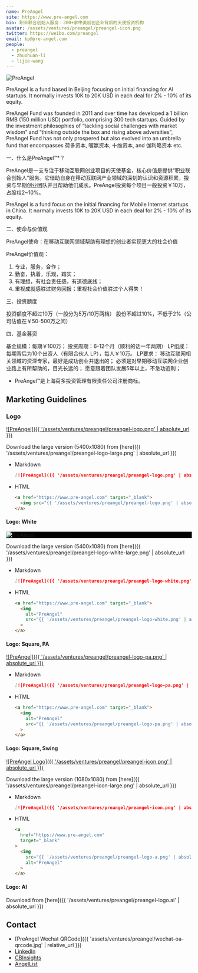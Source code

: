 ```yaml
---
name: PreAngel
site: https://www.pre-angel.com
bio: 职业联合创始人服务：300+家中美初创企业背后的天使投资机构
avatar: /assets/ventures/preangel/preangel-icon.png
twitter: https://weibo.com/preangel
email: bp@pre-angel.com
people:
  - preangel
  - zhuohuan-li
  - lijie-wang
---
```


![PreAngel](/assets/ventures/preangel/preangel-logo.png)

PreAngel is a fund based in Beijing focusing on initial financing for AI startups. It normally invests 10K to 20K USD in each deal for 2% - 10% of its equity.

PreAngel Fund was founded in 2011 and over time has developed a 1 billion RMB (150 million USD) portfolio, comprising 300 tech startups. Guided by the investment philosophies of “tackling social challenges with market wisdom” and “thinking outside the box and rising above adversities”, PreAngel Fund has not only prospered but also evolved into an umbrella fund that encompasses 荷多资本, 喔赢资本, 十维资本, and 伽利略资本 etc.

一、什么是PreAngel™*？

PreAngel是一支专注于移动互联网创业项目的天使基金，核心价值是提供“职业联合创始人”服务。它借助自身在移动互联网产业领域的深刻的认识和资源积累，投资与早期创业团队并且帮助他们成长。PreAngel投资每个项目一般投资￥10万，占股权2~10%。

PreAngel is a fund focus on the initial financing for Mobile Internet startups in China. It normally invests 10K to 20K USD in each deal for 2% - 10% of its equity.

二、使命与价值观

PreAngel使命：在移动互联网领域帮助有理想的创业者实现更大的社会价值

PreAngel价值观：

1. 专业，服务，合作；
1. 勤奋，执着，乐观，踏实；
1. 有理想，有社会责任感，有道德底线；
1. 重视成就感胜过财务回报；重视社会价值胜过个人得失！

三、投资额度

投资额度不超过10万（一般分为5万/10万两档）
股份不超过10%，不低于2%（公司估值在￥50-500万之间）

四、基金募资

基金规模：每期￥100万；
投资周期：6-12个月（顺利的话一年两期）
LP组成：每期背后为10个出资人（有限合伙人 LP），每人￥10万。
LP要求：
移动互联网相关领域的资深专家，最好是成功创业并退出的；
必须是对早期移动互联网企业创业路上有所帮助的，目光长远的；
愿意跟着团队发展5年以上，不急功近利；

- PreAngel™是上海荷多投资管理有限责任公司注册商标。

## Marketing Guidelines

### Logo

[![PreAngel]({{ '/assets/ventures/preangel/preangel-logo.png' | absolute_url }})](https://www.pre-angel.com)

Download the large version (5400x1080) from [here]({{ '/assets/ventures/preangel/preangel-logo-large.png' | absolute_url }})

- Markdown

  ```md
  [![PreAngel]({{ '/assets/ventures/preangel/preangel-logo.png' | absolute_url }})](https://www.pre-angel.com)
  ```

- HTML

  ```html
  <a href="https://www.pre-angel.com" target="_blank">
    <img src="{{ '/assets/ventures/preangel/preangel-logo.png' | absolute_url }}" alt="PreAngel">
  </a>
  ```

#### Logo: White

<!-- markdownlint-disable MD033 -->

<div style='background: #000'>
  <a href="https://www.pre-angel.com" target="_blank">
    <img
      alt="PreAngel"
      src="{{ '/assets/ventures/preangel/preangel-logo-white.png' | absolute_url }}"
    >
  </a>
</div>

Download the large version (5400x1080) from [here]({{ '/assets/ventures/preangel/preangel-logo-white-large.png' | absolute_url }})

- Markdown

  ```md
  [![PreAngel]({{ '/assets/ventures/preangel/preangel-logo-white.png' | absolute_url }})](https://www.pre-angel.com)
  ```

- HTML

  ```html
  <a href="https://www.pre-angel.com" target="_blank">
    <img
      alt="PreAngel"
      src="{{ '/assets/ventures/preangel/preangel-logo-white.png' | absolute_url }}"
    >
  </a>
  ```

#### Logo: Square, PA

[![PreAngel]({{ '/assets/ventures/preangel/preangel-logo-pa.png' | absolute_url }})](https://www.pre-angel.com)

- Markdown

  ```md
  [![PreAngel]({{ '/assets/ventures/preangel/preangel-logo-pa.png' | absolute_url }})](https://www.pre-angel.com)
  ```

- HTML

  ```html
  <a href="https://www.pre-angel.com" target="_blank">
    <img
      alt="PreAngel"
      src="{{ '/assets/ventures/preangel/preangel-logo-pa.png' | absolute_url }}"
    >
  </a>
  ```

#### Logo: Square, Swing

[![PreAngel Logo]({{ '/assets/ventures/preangel/preangel-icon.png' | absolute_url }})](https://www.pre-angel.com)

Download the large version (1080x1080) from [here]({{ '/assets/ventures/preangel/preangel-icon-large.png' | absolute_url }})

- Markdown

  ```md
  [![PreAngel]({{ '/assets/ventures/preangel/preangel-icon.png' | absolute_url }})](https://www.pre-angel.com)
  ```

- HTML

  ```html
  <a
    href="https://www.pre-angel.com"
    target="_blank"
  >
    <img
      src="{{ '/assets/ventures/preangel/preangel-logo-a.png' | absolute_url }}"
      alt="PreAngel"
    >
  </a>
  ```

#### Logo: AI

Download from [here]({{ '/assets/ventures/preangel/preangel-logo.ai' | absolute_url }})

## Contact

- [PreAngel Wechat QRCode]({{ 'assets/ventures/preangel/wechat-oa-qrcode.jpg' | relative_url }})
- [LinkedIn](https://linkedin.com/company/preangel/)
- [CBInsights](https://www.cbinsights.com/investor/preangel)
- [AngelList](https://angel.co/preangel)
